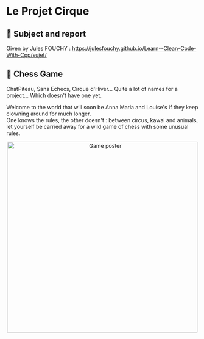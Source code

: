 # Le Projet Cirque

## 📨 Subject and report
Given by Jules FOUCHY : https://julesfouchy.github.io/Learn--Clean-Code-With-Cpp/sujet/

## 🎪 Chess Game
ChatPiteau, Sans Echecs, Cirque d'Hiver... Quite a lot of names for a project... Which doesn't have one yet.<br>

Welcome to the world that will soon be Anna Maria and Louise's if they keep clowning around for much longer.<br>
One knows the rules, the other doesn't : between circus, kawai and animals, let yourself be carried away for a wild game of chess with some unusual rules.<br>

<p align="center">
<img src="https://github.com/user-attachments/assets/afedc42d-ab29-47f1-9770-35c4377aa6e7" alt="Game poster" width="500"/>
</p>
